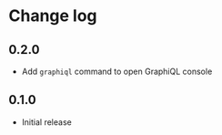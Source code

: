 # Change log

## 0.2.0

* Add `graphiql` command to open GraphiQL console

## 0.1.0

* Initial release
